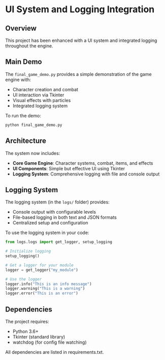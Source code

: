# UI System and Logging Integration

## Overview

This project has been enhanced with a UI system and integrated logging throughout the engine.

## Main Demo

The `final_game_demo.py` provides a simple demonstration of the game engine with:

- Character creation and combat
- UI interaction via Tkinter
- Visual effects with particles
- Integrated logging system

To run the demo:

```bash
python final_game_demo.py
```

## Architecture

The system now includes:

- **Core Game Engine**: Character systems, combat, items, and effects
- **UI Components**: Simple but effective UI using Tkinter
- **Logging System**: Comprehensive logging with file and console output

## Logging System

The logging system (in the `logs/` folder) provides:

- Console output with configurable levels
- File-based logging in both text and JSON formats
- Centralized setup and configuration

To use the logging system in your code:

```python
from logs.logs import get_logger, setup_logging

# Initialize logging
setup_logging()

# Get a logger for your module
logger = get_logger("my_module")

# Use the logger
logger.info("This is an info message")
logger.warning("This is a warning")
logger.error("This is an error")
```

## Dependencies

The project requires:
- Python 3.6+
- Tkinter (standard library)
- watchdog (for config file watching)

All dependencies are listed in requirements.txt.
